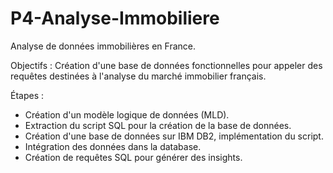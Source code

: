 # P4-Analyse-Immobiliere
Analyse de données immobilières en France.

Objectifs : 
Création d'une base de données fonctionnelles pour appeler des requêtes destinées à l'analyse du marché immobilier français.

Étapes : 
 - Création d'un modèle logique de données (MLD).
 - Extraction du script SQL pour la création de la base de données.
 - Création d'une base de données sur IBM DB2, implémentation du script.
 - Intégration des données dans la database.
 - Création de requêtes SQL pour générer des insights.
